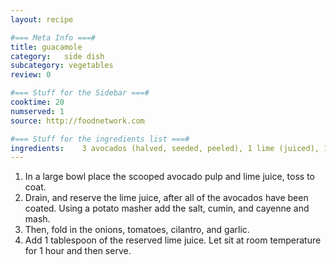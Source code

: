 ```yaml
---
layout: recipe

#=== Meta Info ===#
title: guacamole
category:	side dish
subcategory: vegetables
review: 0

#=== Stuff for the Sidebar ===#
cooktime: 20
numserved: 1
source: http://foodnetwork.com

#=== Stuff for the ingredients list ===#
ingredients:	3 avocados (halved, seeded, peeled), 1 lime (juiced), 1/2 teaspoon kosher salt, 1/2 teaspoon cumin, 1/2 medium onion (diced), 1/2 jalapeno (seeded and minced), 2 roma tomatoes (seeded and diced), 1 tablespoon cilantro, 1 clove garlic (minced)
---
```


1. In a large bowl place the scooped avocado pulp and lime juice, toss to coat.
2. Drain, and reserve the lime juice, after all of the avocados have been coated. Using a potato masher add the salt, cumin, and cayenne and mash.
3. Then, fold in the onions, tomatoes, cilantro, and garlic.
4. Add 1 tablespoon of the reserved lime juice. Let sit at room temperature for 1 hour and then serve. 
